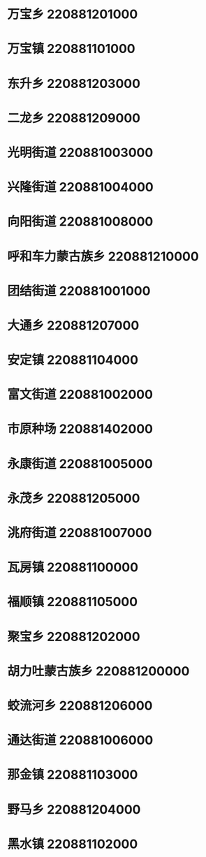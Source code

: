 # 万宝乡 220881201000
# 万宝镇 220881101000
# 东升乡 220881203000
# 二龙乡 220881209000
# 光明街道 220881003000
# 兴隆街道 220881004000
# 向阳街道 220881008000
# 呼和车力蒙古族乡 220881210000
# 团结街道 220881001000
# 大通乡 220881207000
# 安定镇 220881104000
# 富文街道 220881002000
# 市原种场 220881402000
# 永康街道 220881005000
# 永茂乡 220881205000
# 洮府街道 220881007000
# 瓦房镇 220881100000
# 福顺镇 220881105000
# 聚宝乡 220881202000
# 胡力吐蒙古族乡 220881200000
# 蛟流河乡 220881206000
# 通达街道 220881006000
# 那金镇 220881103000
# 野马乡 220881204000
# 黑水镇 220881102000
